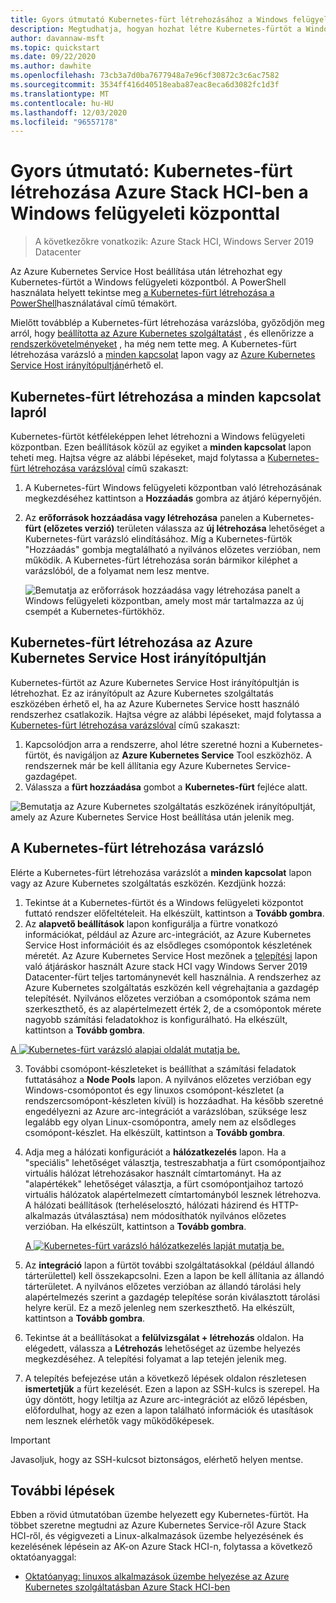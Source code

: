 ```yaml
---
title: Gyors útmutató Kubernetes-fürt létrehozásához a Windows felügyeleti központban
description: Megtudhatja, hogyan hozhat létre Kubernetes-fürtöt a Windows felügyeleti központban
author: davannaw-msft
ms.topic: quickstart
ms.date: 09/22/2020
ms.author: dawhite
ms.openlocfilehash: 73cb3a7d0ba7677948a7e96cf30872c3c6ac7582
ms.sourcegitcommit: 3534ff416d40518eaba87eac8eca6d3082fc1d3f
ms.translationtype: MT
ms.contentlocale: hu-HU
ms.lasthandoff: 12/03/2020
ms.locfileid: "96557178"
---
```

# <a name="quickstart-create-a-kubernetes-cluster-on-azure-stack-hci-using-windows-admin-center"></a>Gyors útmutató: Kubernetes-fürt létrehozása Azure Stack HCI-ben a Windows felügyeleti központtal

> A következőkre vonatkozik: Azure Stack HCI, Windows Server 2019 Datacenter

Az Azure Kubernetes Service Host beállítása után létrehozhat egy Kubernetes-fürtöt a Windows felügyeleti központból. A PowerShell használata helyett tekintse meg [a Kubernetes-fürt létrehozása a PowerShell](create-kubernetes-cluster-powershell.md)használatával című témakört.

Mielőtt továbblép a Kubernetes-fürt létrehozása varázslóba, győződjön meg arról, hogy [beállította az Azure Kubernetes szolgáltatást](setup.md) , és ellenőrizze a [rendszerkövetelményeket](system-requirements.md) , ha még nem tette meg. A Kubernetes-fürt létrehozása varázsló a [minden kapcsolat](#creating-a-kubernetes-cluster-from-the-all-connections-page) lapon vagy az [Azure Kubernetes Service Host irányítópultján](#creating-a-kubernetes-cluster-from-the-azure-kubernetes-service-host-dashboard)érhető el.

## <a name="creating-a-kubernetes-cluster-from-the-all-connections-page"></a>Kubernetes-fürt létrehozása a minden kapcsolat lapról 

Kubernetes-fürtöt kétféleképpen lehet létrehozni a Windows felügyeleti központban. Ezen beállítások közül az egyiket a **minden kapcsolat** lapon teheti meg. Hajtsa végre az alábbi lépéseket, majd folytassa a [Kubernetes-fürt létrehozása varázslóval](#the-kubernetes-cluster-create-wizard) című szakaszt: 

1. A Kubernetes-fürt Windows felügyeleti központban való létrehozásának megkezdéséhez kattintson a **Hozzáadás** gombra az átjáró képernyőjén. 
2. Az **erőforrások hozzáadása vagy létrehozása** panelen a Kubernetes- **fürt (előzetes verzió)** területen válassza az **új létrehozása** lehetőséget a Kubernetes-fürt varázsló elindításához. Míg a Kubernetes-fürtök "Hozzáadás" gombja megtalálható a nyilvános előzetes verzióban, nem működik. A Kubernetes-fürt létrehozása során bármikor kiléphet a varázslóból, de a folyamat nem lesz mentve. 


    ![Bemutatja az erőforrások hozzáadása vagy létrehozása panelt a Windows felügyeleti központban, amely most már tartalmazza az új csempét a Kubernetes-fürtökhöz.](.\media\create-kubernetes-cluster\add-connection.png)
  
## <a name="creating-a-kubernetes-cluster-from-the-azure-kubernetes-service-host-dashboard"></a>Kubernetes-fürt létrehozása az Azure Kubernetes Service Host irányítópultján  

Kubernetes-fürtöt az Azure Kubernetes Service Host irányítópultján is létrehozhat. Ez az irányítópult az Azure Kubernetes szolgáltatás eszközében érhető el, ha az Azure Kubernetes Service hostt használó rendszerhez csatlakozik. Hajtsa végre az alábbi lépéseket, majd folytassa a [Kubernetes-fürt létrehozása varázslóval](#the-kubernetes-cluster-create-wizard) című szakaszt: 

1. Kapcsolódjon arra a rendszerre, ahol létre szeretné hozni a Kubernetes-fürtöt, és navigáljon az **Azure Kubernetes Service** Tool eszközhöz. A rendszernek már be kell állítania egy Azure Kubernetes Service-gazdagépet.
2. Válassza a **fürt hozzáadása** gombot a **Kubernetes-fürt** fejléce alatt.

![Bemutatja az Azure Kubernetes szolgáltatás eszközének irányítópultját, amely az Azure Kubernetes Service Host beállítása után jelenik meg.](.\media\setup\dashboard.png)
  
## <a name="the-kubernetes-cluster-create-wizard"></a>A Kubernetes-fürt létrehozása varázsló
Elérte a Kubernetes-fürt létrehozása varázslót a **minden kapcsolat** lapon vagy az Azure Kubernetes szolgáltatás eszközén. Kezdjünk hozzá:  

1. Tekintse át a Kubernetes-fürtöt és a Windows felügyeleti központot futtató rendszer előfeltételeit. Ha elkészült, kattintson a **Tovább gombra**. 
2. Az **alapvető beállítások** lapon konfigurálja a fürtre vonatkozó információkat, például az Azure arc-integrációt, az Azure Kubernetes Service Host információit és az elsődleges csomópontok készletének méretét. Az Azure Kubernetes Service Host mezőnek a [telepítési](setup.md) lapon való átjáráskor használt Azure stack HCI vagy Windows Server 2019 Datacenter-fürt teljes tartománynevét kell használnia. A rendszerhez az Azure Kubernetes szolgáltatás eszközén kell végrehajtania a gazdagép telepítését. Nyilvános előzetes verzióban a csomópontok száma nem szerkeszthető, és az alapértelmezett érték 2, de a csomópontok mérete nagyobb számítási feladatokhoz is konfigurálható. Ha elkészült, kattintson a **Tovább gombra**.

 [A ![ Kubernetes-fürt varázsló alapjai oldalát mutatja be. ](.\media\create-kubernetes-cluster\basics.png)](.\media\create-kubernetes-cluster\basics.png#lightbox)
 
3. További csomópont-készleteket is beállíthat a számítási feladatok futtatásához a **Node Pools** lapon. A nyilvános előzetes verzióban egy Windows-csomópontot és egy linuxos csomópont-készletet (a rendszercsomópont-készleten kívül) is hozzáadhat. Ha később szeretné engedélyezni az Azure arc-integrációt a varázslóban, szüksége lesz legalább egy olyan Linux-csomópontra, amely nem az elsődleges csomópont-készlet. Ha elkészült, kattintson a **Tovább gombra**.
4. Adja meg a hálózati konfigurációt a **hálózatkezelés** lapon. Ha a "speciális" lehetőséget választja, testreszabhatja a fürt csomópontjaihoz virtuális hálózat létrehozásakor használt címtartományt. Ha az "alapértékek" lehetőséget választja, a fürt csomópontjaihoz tartozó virtuális hálózatok alapértelmezett címtartományból lesznek létrehozva. A hálózati beállítások (terheléselosztó, hálózati házirend és HTTP-alkalmazás útválasztása) nem módosíthatók nyilvános előzetes verzióban. Ha elkészült, kattintson a **Tovább gombra**.

    [A ![ Kubernetes-fürt varázsló hálózatkezelés lapját mutatja be. ](.\media\create-kubernetes-cluster\networking.png)](\media\create-kubernetes-cluster\networking.png#lightbox)

5. Az **integráció** lapon a fürtöt további szolgáltatásokkal (például állandó tárterülettel) kell összekapcsolni. Ezen a lapon be kell állítania az állandó tárterületet. A nyilvános előzetes verzióban az állandó tárolási hely alapértelmezés szerint a gazdagép telepítése során kiválasztott tárolási helyre kerül. Ez a mező jelenleg nem szerkeszthető. Ha elkészült, kattintson a **Tovább gombra**.
6. Tekintse át a beállításokat a **felülvizsgálat + létrehozás** oldalon. Ha elégedett, válassza a **Létrehozás** lehetőséget az üzembe helyezés megkezdéséhez. A telepítési folyamat a lap tetején jelenik meg. 
7. A telepítés befejezése után a következő lépések oldalon részletesen **ismertetjük** a fürt kezelését. Ezen a lapon az SSH-kulcs is szerepel. Ha úgy döntött, hogy letiltja az Azure arc-integrációt az előző lépésben, előfordulhat, hogy az ezen a lapon található információk és utasítások nem lesznek elérhetők vagy működőképesek.

> [!IMPORTANT] 
> Javasoljuk, hogy az SSH-kulcsot biztonságos, elérhető helyen mentse.

## <a name="next-steps"></a>További lépések

Ebben a rövid útmutatóban üzembe helyezett egy Kubernetes-fürtöt. Ha többet szeretne megtudni az Azure Kubernetes Service-ről Azure Stack HCI-ről, és végigvezeti a Linux-alkalmazások üzembe helyezésének és kezelésének lépésein az AK-on Azure Stack HCI-n, folytassa a következő oktatóanyaggal:

- [Oktatóanyag: linuxos alkalmazások üzembe helyezése az Azure Kubernetes szolgáltatásban Azure Stack HCI-ben](deploy-linux-application.md)
